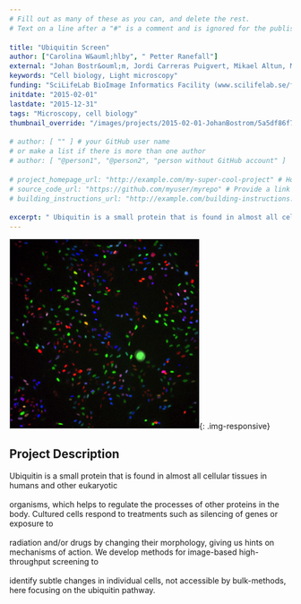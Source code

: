```yaml
---
# Fill out as many of these as you can, and delete the rest.
# Text on a line after a "#" is a comment and is ignored for the published page.

title: "Ubiquitin Screen"
author: ["Carolina W&auml;hlby", " Petter Ranefall"]
external: "Johan Bostr&ouml;m, Jordi Carreras Puigvert, Mikael Altun, Molecular Biochemistry and Biophysics, KI"
keywords: "Cell biology, Light microscopy"
funding: "SciLifeLab BioImage Informatics Facility (www.scilifelab.se/facilities/bioimage-informatics)"
initdate: "2015-02-01"
lastdate: "2015-12-31"
tags: "Microscopy, cell biology"
thumbnail_override: "/images/projects/2015-02-01-JohanBostrom/5a5df86f7ac89.png"

# author: [ "" ] # your GitHub user name
# or make a list if there is more than one author
# author: [ "@person1", "@person2", "person without GitHub account" ]

# project_homepage_url: "http://example.com/my-super-cool-project" # Homepage for this project
# source_code_url: "https://github.com/myuser/myrepo" # Provide a link to your code
# building_instructions_url: "http://example.com/building-instructions.pdf" # how to build the model out of LEGO (*not* how to build the source code)

excerpt: " Ubiquitin is a small protein that is found in almost all cellular tissues in humans and other eukaryotic  organisms, which helps to regulate the processes of other proteins in the body. Cultured cell..."
---
```


![Ubiquitin Screen](/images/projects/2015-02-01-JohanBostrom/5a5df86f7ac89.png){: .img-responsive}
## Project Description
 Ubiquitin is a small protein that is found in almost all cellular tissues in humans and other eukaryotic <br/><br/>organisms, which helps to regulate the processes of other proteins in the body. Cultured cells respond to treatments such as silencing of genes or exposure to <br/><br/>radiation and/or drugs by changing their morphology, giving us hints on mechanisms of action. We develop methods for image-based high-throughput screening to <br/><br/>identify subtle changes in individual cells, not accessible by bulk-methods, here focusing on the ubiquitin pathway. 

